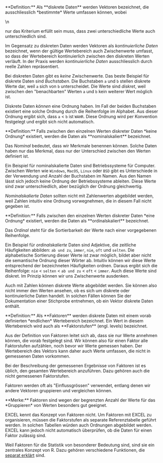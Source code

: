 <p class="alert alert-primary" markdown="1">
**Definition:** Als **diskrete Daten** werden Vektoren bezeichnet, die ausschliesslich *bestimmte* Werte umfassen können, wobei</p>\n<p> nur das Kriterium erfüllt sein muss, dass zwei unterschiedliche Werte auch unterschiedlich sind. 
</p>

Im Gegensatz zu diskreten Daten werden Vektoren als *kontinuierliche Daten* bezeichnet, wenn der gültige Wertebereich auch Zwischenwerte umfasst, so dass der Wertebereich kontinuierlich zwischen den diskreten Werten verläuft. In der Praxis werden *kontinuierliche Daten* ausschliesslich durch reelle Zahlen repräsentiert.

Bei diskreten Daten gibt es *keine* Zwischenwerte. Das beste Beispiel für diskrete Daten sind *Buchstaben*. Die Buchstaben `a` und `b` stellen diskrete Werte dar, weil `a` sich von `b` unterscheidet. Die Werte sind *diskret*, weil zwischen den "benachbarten" Werten `a` und `b` kein weiterer Wert möglich ist.

Diskrete Daten *können* eine Ordnung haben. Im Fall der beiden Buchstaben existiert eine solche Ordnung durch die Reihenfolge im Alphabet. Aus dieser Ordnung ergibt sich, dass `a` < `b` ist `WAHR`.  Diese Ordnung wird per Konvention festgelegt und ergibt sich nicht automatisch. 

<p class="alert alert-primary" markdown="1">
**Definition:** Falls zwischen den einzelnen Werten diskreter Daten *keine Ordnung* existiert, werden die Daten als **nominalskaliert** bezeichnet. 
</p>

Das *Nominal* bedeutet, dass wir Merkmale benennen können. Solche Daten haben nur das Merkmal, dass nur der Unterschied zwischen den Werten definiert ist.  

Ein Beispiel für nominalskalierte Daten sind Betriebssysteme für Computer. Zwischen Werten wie `Windows`, `MacOS`, `Linux` oder `BSD` gibt es Unterschiede in der Verwendung und Anzahl der Buchstaben im Namen. Aus den Namen lässt sich jedoch keine Ordnung der Betriebssysteme ableiten. Diese  Werte sind zwar unterschiedlich, aber bezüglich der Ordnung gleichwertig.   

*Nominalskalierte Daten* sollten nicht mit Zahlenwerten abgebildet werden, weil Zahlen intuitiv eine Ordnung vorwegnehmen, die in diesem Fall nicht gegeben ist. 

<p class="alert alert-primary" markdown="1">
**Definition:** Falls zwischen den einzelnen Werten diskreter Daten *eine Ordnung* existiert, werden die Daten als **ordinalskaliert** bezeichnet. 
</p>

Das *Ordinal* steht für die Sortierbarkeit der Werte nach einer vorgegebenen Reihenfolge. 

Ein Beispiel für *ordinalskalierte* Daten sind Adjektive, die zeitliche Häufigkeiten abbilden: `ab und zu`, `immer`, `nie`, `oft` und `selten`. Die alphabetische Sortierung dieser Werte ist zwar möglich, bildet aber nicht die semantische Ordnung dieser Wörter ab. Intuitiv können wir diese Werte entsprechend der bezeichneten Häufigkeiten ordnen. Daraus ergibt sich die Reihenfolge: `nie` < `selten` < `ab und zu` < `oft` < `immer`. Auch diese Werte sind diskret. Im Prinzip können wir uns Zwischenwerte ausdenken. 

Auch mit Zahlen können diskrete Werte abgebildet werden. Sie können also nicht immer den Werten ansehen, ob es sich um diskrete oder kontinuierliche Daten handelt. In solchen Fällen können Sie der Dokumentation einer Stichprobe entnehmen, ob ein Vektor diskrete Daten enthält. 

<p class="alert alert-primary" markdown="1">
**Definition:** Als **Faktoren** werden diskrete Daten mit einem vorab definierten *endlichen* Wertebereich bezeichnet. Ein Wert in diesem Wertebereich wird auch als **Faktorstufen** (engl. levels) bezeichnet.
</p>

Aus der Definition von Faktoren leitet sich ab, dass sie nur Werte annehmen können, die vorab festgelegt sind. Wir können also für einen Faktor alle Faktorstufen aufzählen, noch bevor wir Werte gemessen haben. Der Wertebereich des Vektors kann daher auch Werte umfassen, die nicht in gemessenen Daten vorkommen. 

<p class="alert alert-success" markdown="1">
Bei der Beschreibung der gemessenen Ergebnisse von Faktoren ist es üblich, den gesamten Wertebereich anzuführen. Dazu gehören auch die nicht gemessenen Faktorstufen.
</p>

Faktoren werden oft als "Einflussgrössen" verwendet, entlang denen wir andere Vektoren gruppieren und vergleichen können.

<p class="alert alert-success" markdown="1">
**Merke:** Faktoren sind wegen der begrenzten Anzahl der Werte für das *Gruppieren* von Werten besonders gut geeignet.
</p>

EXCEL kennt das Konzept von Faktoren nicht. Um Faktoren mit EXCEL zu organisieren, müssen die Faktorstufen als separate Referenztabelle geführt werden. In solchen Tabellen würden auch Ordnungen abgebildet werden. EXCEL kann jedoch nicht automatisch überprüfen, ob die Daten für einen Faktor zulässig sind.

Weil Faktoren für die Statistik von besonderer Bedeutung sind, sind sie ein zentrales Konzept von R. Dazu gehören verschiedene Funktionen, die [separat erklärt](https://moodle.zhaw.ch/mod/page/view.php?id=635258) sind.
